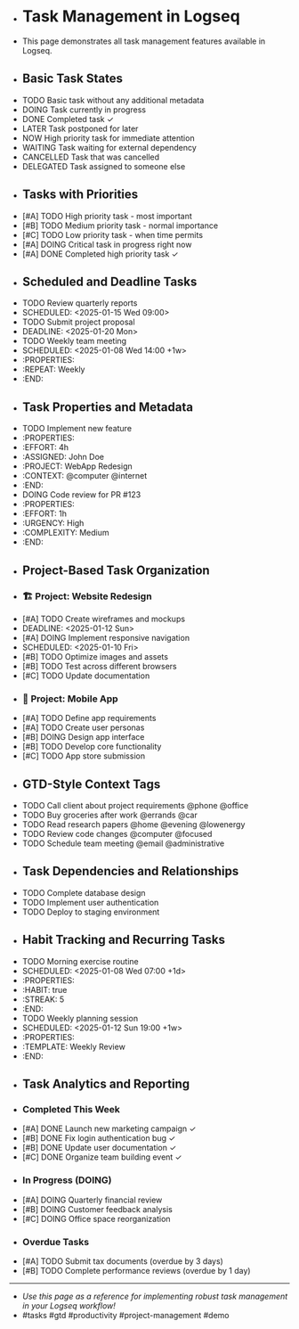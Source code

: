 - # Task Management in Logseq
- This page demonstrates all task management features available in Logseq.
- ## Basic Task States
- TODO Basic task without any additional metadata
- DOING Task currently in progress
- DONE Completed task ✓
- LATER Task postponed for later
- NOW High priority task for immediate attention
- WAITING Task waiting for external dependency
- CANCELLED Task that was cancelled
- DELEGATED Task assigned to someone else
- ## Tasks with Priorities
- [#A] TODO High priority task - most important
- [#B] TODO Medium priority task - normal importance
- [#C] TODO Low priority task - when time permits
- [#A] DOING Critical task in progress right now
- [#A] DONE Completed high priority task ✓
- ## Scheduled and Deadline Tasks
- TODO Review quarterly reports
- SCHEDULED: <2025-01-15 Wed 09:00>
- TODO Submit project proposal
- DEADLINE: <2025-01-20 Mon>
- TODO Weekly team meeting
- SCHEDULED: <2025-01-08 Wed 14:00 +1w>
- :PROPERTIES:
- :REPEAT: Weekly
- :END:
- ## Task Properties and Metadata
- TODO Implement new feature
- :PROPERTIES:
- :EFFORT: 4h
- :ASSIGNED: John Doe
- :PROJECT: WebApp Redesign
- :CONTEXT: @computer @internet
- :END:
- DOING Code review for PR #123
- :PROPERTIES:
- :EFFORT: 1h
- :URGENCY: High
- :COMPLEXITY: Medium
- :END:
- ## Project-Based Task Organization
- ### 🏗️ Project: Website Redesign
- [#A] TODO Create wireframes and mockups
- DEADLINE: <2025-01-12 Sun>
- [#A] DOING Implement responsive navigation
- SCHEDULED: <2025-01-10 Fri>
- [#B] TODO Optimize images and assets
- [#B] TODO Test across different browsers
- [#C] TODO Update documentation
- ### 📱 Project: Mobile App
- [#A] TODO Define app requirements
- [#A] TODO Create user personas
- [#B] DOING Design app interface
- [#B] TODO Develop core functionality
- [#C] TODO App store submission
- ## GTD-Style Context Tags
- TODO Call client about project requirements @phone @office
- TODO Buy groceries after work @errands @car
- TODO Read research papers @home @evening @lowenergy
- TODO Review code changes @computer @focused
- TODO Schedule team meeting @email @administrative
- ## Task Dependencies and Relationships
- TODO Complete database design
- TODO Implement user authentication
- TODO Deploy to staging environment
- ## Habit Tracking and Recurring Tasks
- TODO Morning exercise routine
- SCHEDULED: <2025-01-08 Wed 07:00 +1d>
- :PROPERTIES:
- :HABIT: true
- :STREAK: 5
- :END:
- TODO Weekly planning session
- SCHEDULED: <2025-01-12 Sun 19:00 +1w>
- :PROPERTIES:
- :TEMPLATE: Weekly Review
- :END:
- ## Task Analytics and Reporting
- ### Completed This Week
- [#A] DONE Launch new marketing campaign ✓
- [#B] DONE Fix login authentication bug ✓
- [#B] DONE Update user documentation ✓
- [#C] DONE Organize team building event ✓
- ### In Progress (DOING)
- [#A] DOING Quarterly financial review
- [#B] DOING Customer feedback analysis
- [#C] DOING Office space reorganization
- ### Overdue Tasks
- [#A] TODO Submit tax documents (overdue by 3 days)
- [#B] TODO Complete performance reviews (overdue by 1 day)
- ---
- *Use this page as a reference for implementing robust task management in your Logseq workflow!*
- #tasks #gtd #productivity #project-management #demo